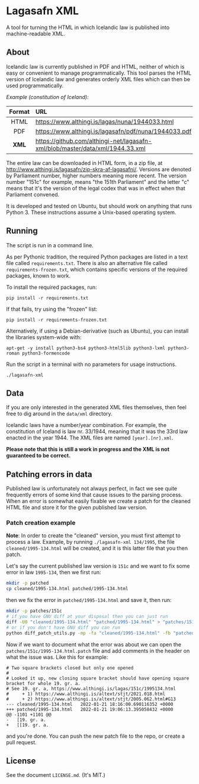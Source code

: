 # Lagasafn XML

A tool for turning the HTML in which Icelandic law is published into machine-readable XML.

## About

Icelandic law is currently published in PDF and HTML, neither of which is easy or convenient to manage programmatically. This tool parses the HTML version of Icelandic law and generates orderly XML files which can then be used programmatically.

*Example (constitution of Iceland):*

| Format   | URL                                                                           |
| :------: | :-----------------------------------------------------------------------------|
| HTML     | https://www.althingi.is/lagas/nuna/1944033.html                               |
| PDF      | https://www.althingi.is/lagasafn/pdf/nuna/1944033.pdf                         |
| **XML**  | https://github.com/althingi-net/lagasafn-xml/blob/master/data/xml/1944.33.xml |

The entire law can be downloaded in HTML form, in a zip file, at http://www.althingi.is/lagasafn/zip-skra-af-lagasafni/. Versions are denoted by Parliament number, higher numbers meaning more recent. The version number "151c" for example, means "the 151th Parliament" and the letter "c" means that it's the version of the legal codex that was in effect when that Parliament convened.

It is developed and tested on Ubuntu, but should work on anything that runs Python 3. These instructions assume a Unix-based operating system.

## Running

The script is run in a command line.

As per Pythonic tradition, the required Python packages are listed in a text file called `requirements.txt`. There is also an alternative file called `requirements-frozen.txt`, which contains specific versions of the required packages, known to work.

To install the required packages, run:

    pip install -r requirements.txt

If that fails, try using the "frozen" list:

    pip install -r requirements-frozen.txt

Alternatively, if using a Debian-derivative (such as Ubuntu), you can install the libraries system-wide with:

    apt-get -y install python3-bs4 python3-html5lib python3-lxml python3-roman python3-formencode

Run the script in a terminal with no parameters for usage instructions.

    ./lagasafn-xml

## Data

If you are only interested in the generated XML files themselves, then feel free to dig around in the `data/xml` directory.

Icelandic laws have a number/year combination. For example, the constitution of Iceland is law nr. 33/1944, meaning that it was the 33rd law enacted in the year 1944. The XML files are named `[year].[nr].xml`.

**Please note that this is still a work in progress and the XML is not guaranteed to be correct.**

## Patching errors in data

Published law is unfortunately not always perfect, in fact we see quite frequently errors of some kind that cause issues to the parsing process. When an error is somewhat easily fixable we create a patch for the cleaned HTML file and store it for the given published law version.

### Patch creation example

**Note**: In order to create the "cleaned" version, you must first attempt to process a law. Example, by running `./lagasafn-xml 134/1995`, the file `cleaned/1995-134.html` will be created, and it is this latter file that you then patch.

Let's say the current published law version is `151c` and we want to fix some error in law `1995-134`, then we first run:

```bash
mkdir -p patched
cp cleaned/1995-134.html patched/1995-134.html
```

then we fix the error in `patched/1995-134.html` and save it, then run:

```bash
mkdir -p patches/151c
# if you have GNU diff at your disposal then you can just run
diff -U0 "cleaned/1995-134.html" "patched/1995-134.html" > "patches/151c/1995-134.html.patch"
# or if you don't have GNU diff you can run
python diff_patch_utils.py -mp -fa "cleaned/1995-134.html" -fb "patched/1995-134.html" -o "patches/151c/1995-134.html.patch"
```

Now if we want to document what the error was about we can open the `patches/151c/1995-134.html.patch` file and add comments in the header on what the issue was. Like this for example:

```
# Two square brackets closed but only one opened
#
# Looked it up, new closing square bracket should have opening square bracket for whole 19. gr. a.
# See 19. gr. a, https://www.althingi.is/lagas/151c/1995134.html
#     + 1) https://www.althingi.is/altext/stjt/2021.018.html
#     + 2) https://www.althingi.is/altext/stjt/2005.062.html#G13
--- cleaned/1995-134.html	2022-01-21 18:16:00.690116352 +0000
+++ patched/1995-134.html	2022-01-21 19:06:13.395058432 +0000
@@ -1101 +1101 @@
-   [19. gr. a.
+   [[19. gr. a.

```

and you're done. You can push the new patch file to the repo, or create a pull request.

## License

See the document `LICENSE.md`. (It's MIT.)
